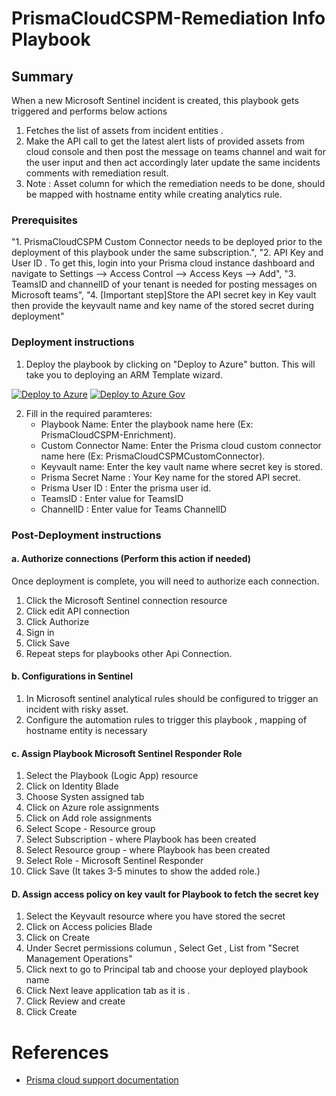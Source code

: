 # PrismaCloudCSPM-Remediation Info Playbook
 ## Summary
 When a new Microsoft Sentinel incident is created, this playbook gets triggered and performs below actions
 1. Fetches the list of assets from incident entities .
 2. Make the API call to get the latest alert lists of provided assets from cloud console and then post the message on teams channel and wait for the user input and then act accordingly later update the same incidents comments with remediation result.
 3. Note : Asset column for which the remediation needs to be done, should be mapped with hostname entity while creating analytics rule. 


### Prerequisites 
"1. PrismaCloudCSPM Custom Connector needs to be deployed prior to the deployment of this playbook under the same subscription.",
"2. API Key and User ID . To get this, login into your Prisma cloud instance dashboard and navigate to Settings --> Access Control --> Access Keys --> Add",
"3. TeamsID and channelID of your tenant is needed for posting messages on Microsoft teams",
"4. [Important step]Store the API secret key in Key vault then provide the keyvault name and key name of the stored secret during deployment"

### Deployment instructions 
1. Deploy the playbook by clicking on "Deploy to Azure" button. This will take you to deploying an ARM Template wizard.

[![Deploy to Azure](https://aka.ms/deploytoazurebutton)](https://portal.azure.com/#create/Microsoft.Template/uri/https%3A%2F%2Fraw.githubusercontent.com%2FAzure%2FAzure-Sentinel%2Fmaster%2FSolutions%2FPaloAltoPrismaCloud%2FPlaybooks%2FPrismaCloudCSPMPlaybooks%2FPrismaCloudCSPM-Remediation%2Fazuredeploy.json)
[![Deploy to Azure Gov](https://aka.ms/deploytoazuregovbutton)](https://portal.azure.us/#create/Microsoft.Template/uri/https%3A%2F%2Fraw.githubusercontent.com%2FAzure%2FAzure-Sentinel%2Fmaster%2FSolutions%2FPaloAltoPrismaCloud%2FPlaybooks%2FPrismaCloudCSPMPlaybooks%2FPrismaCloudCSPM-Remediation%2Fazuredeploy.json)

2. Fill in the required paramteres:
    * Playbook Name: Enter the playbook name here (Ex: PrismaCloudCSPM-Enrichment).
    * Custom Connector Name: Enter the Prisma cloud custom connector name here (Ex: PrismaCloudCSPMCustomConnector).
    * Keyvault name: Enter the key vault name where secret key is stored.
    * Prisma Secret Name : Your Key name for the stored API secret.
	* Prisma User ID : Enter the prisma user id.
	* TeamsID : Enter value for TeamsID
	* ChannelID : Enter value for Teams ChannelID

### Post-Deployment instructions 
#### a. Authorize connections (Perform this action if needed)
Once deployment is complete, you will need to authorize each connection.
1.	Click the Microsoft Sentinel connection resource
2.	Click edit API connection
3.	Click Authorize
4.	Sign in
5.	Click Save
6.	Repeat steps for playbooks other Api Connection.

#### b. Configurations in Sentinel
1. In Microsoft sentinel analytical rules should be configured to trigger an incident with risky asset. 
2. Configure the automation rules to trigger this playbook , mapping of hostname entity is necessary

#### c. Assign Playbook Microsoft Sentinel Responder Role
1. Select the Playbook (Logic App) resource
2. Click on Identity Blade
3. Choose Systen assigned tab
4. Click on Azure role assignments
5. Click on Add role assignments
6. Select Scope - Resource group
7. Select Subscription - where Playbook has been created
8. Select Resource group - where Playbook has been created
9. Select Role - Microsoft Sentinel Responder
10. Click Save (It takes 3-5 minutes to show the added role.)

#### D. Assign access policy on key vault for Playbook to fetch the secret key
1. Select the Keyvault resource where you have stored the secret
2. Click on Access policies Blade
3. Click on Create
4. Under Secret permissions columun , Select Get , List from "Secret Management Operations"
5. Click next to go to Principal tab and choose your deployed playbook name
6. Click Next leave application tab as it is .
7. Click Review and create
8. Click Create

#  References
 - [Prisma cloud support documentation](https://prisma.pan.dev/api/cloud/cspm/)
